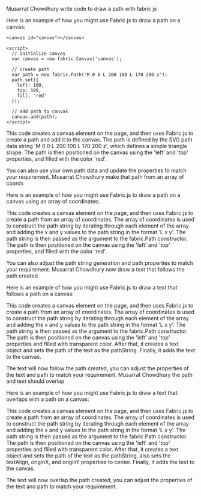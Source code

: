 Musarrat Chowdhury
write code to draw a path with fabric js

Here is an example of how you might use Fabric.js to draw a path on a canvas:
```
<canvas id="canvas"></canvas>

<script>
  // initialize canvas
  var canvas = new fabric.Canvas('canvas');

  // create path
  var path = new fabric.Path('M 0 0 L 200 100 L 170 200 z');
  path.set({
    left: 100,
    top: 100,
    fill: 'red'
  });

  // add path to canvas
  canvas.add(path);
</script>
```
This code creates a canvas element on the page, and then uses Fabric.js to create a path and add it to the canvas. The path is defined by the SVG path data string 'M 0 0 L 200 100 L 170 200 z', which defines a simple triangle shape. The path is then positioned on the canvas using the 'left' and 'top' properties, and filled with the color 'red'.

You can also use your own path data and update the properties to match your requirement.
Musarrat Chowdhury
make that path from an array of coords

Here is an example of how you might use Fabric.js to draw a path on a canvas using an array of coordinates:

<canvas id="canvas"></canvas>

<script>
  // initialize canvas
  var canvas = new fabric.Canvas('canvas');

  // array of coordinates
  var coords = [[0, 0], [200, 100], [170, 200]];

  // create path string from coordinates
  var pathString = 'M ' + coords[0][0] + ' ' + coords[0][1];
  for (var i = 1; i < coords.length; i++) {
    pathString += ' L ' + coords[i][0] + ' ' + coords[i][1];
  }
  pathString += ' z';

  // create path
  var path = new fabric.Path(pathString);
  path.set({
    left: 100,
    top: 100,
    fill: 'red'
  });

  // add path to canvas
  canvas.add(path);
</script>

This code creates a canvas element on the page, and then uses Fabric.js to create a path from an array of coordinates. The array of coordinates is used to construct the path string by iterating through each element of the array and adding the x and y values to the path string in the format 'L x y'. The path string is then passed as the argument to the fabric.Path constructor. The path is then positioned on the canvas using the 'left' and 'top' properties, and filled with the color 'red'.

You can also adjust the path string generation and path properties to match your requirement.
Musarrat Chowdhury
now draw a text that follows the path created

Here is an example of how you might use Fabric.js to draw a text that follows a path on a canvas:

<canvas id="canvas"></canvas>

<script>
  // initialize canvas
  var canvas = new fabric.Canvas('canvas');

  // array of coordinates
  var coords = [[0, 0], [200, 100], [170, 200]];

  // create path string from coordinates
  var pathString = 'M ' + coords[0][0] + ' ' + coords[0][1];
  for (var i = 1; i < coords.length; i++) {
    pathString += ' L ' + coords[i][0] + ' ' + coords[i][1];
  }
  pathString += ' z';

  // create path
  var path = new fabric.Path(pathString);
  path.set({
    left: 100,
    top: 100,
    fill: 'transparent'
  });

  // add path to canvas
  canvas.add(path);

  // create text
  var text = new fabric.Text('Follow the path', {
    left: 100,
    top: 100,
    fontSize: 20,
    fill: 'black'
  });

  // set text path
  text.set({ path: pathString });

  // add text to canvas
  canvas.add(text);
</script>

This code creates a canvas element on the page, and then uses Fabric.js to create a path from an array of coordinates. The array of coordinates is used to construct the path string by iterating through each element of the array and adding the x and y values to the path string in the format 'L x y'. The path string is then passed as the argument to the fabric.Path constructor. The path is then positioned on the canvas using the 'left' and 'top' properties and filled with transparent color. After that, it creates a text object and sets the path of the text as the pathString. Finally, it adds the text to the canvas.

The text will now follow the path created, you can adjust the properties of the text and path to match your requirement.
Musarrat Chowdhury
the path and text should overlap

Here is an example of how you might use Fabric.js to draw a text that overlaps with a path on a canvas:

<canvas id="canvas"></canvas>

<script>
  // initialize canvas
  var canvas = new fabric.Canvas('canvas');

  // array of coordinates
  var coords = [[0, 0], [200, 100], [170, 200]];

  // create path string from coordinates
  var pathString = 'M ' + coords[0][0] + ' ' + coords[0][1];
  for (var i = 1; i < coords.length; i++) {
    pathString += ' L ' + coords[i][0] + ' ' + coords[i][1];
  }
  pathString += ' z';

  // create path
  var path = new fabric.Path(pathString);
  path.set({
    left: 100,
    top: 100,
    fill: 'transparent'
  });

  // add path to canvas
  canvas.add(path);

  // create text
  var text = new fabric.Text('Overlap', {
    left: 100,
    top: 100,
    fontSize: 20,
    fill: 'black'
  });

  // set text path
  text.set({ path: pathString });
  text.set({
    textAlign: 'center',
    originX: 'center',
    originY: 'center'
  });

  // add text to canvas
  canvas.add(text);
</script>

This code creates a canvas element on the page, and then uses Fabric.js to create a path from an array of coordinates. The array of coordinates is used to construct the path string by iterating through each element of the array and adding the x and y values to the path string in the format 'L x y'. The path string is then passed as the argument to the fabric.Path constructor. The path is then positioned on the canvas using the 'left' and 'top' properties and filled with transparent color. After that, it creates a text object and sets the path of the text as the pathString, also sets the textAlign, originX, and originY properties to center. Finally, it adds the text to the canvas.

The text will now overlap the path created, you can adjust the properties of the text and path to match your requirement.